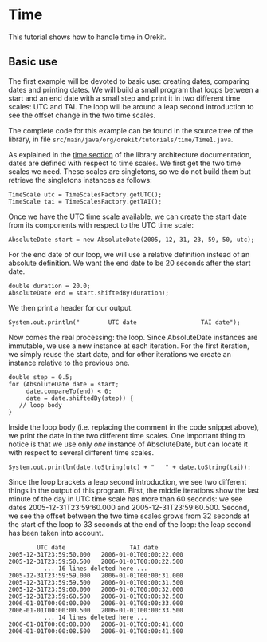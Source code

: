 <!--- Copyright 2002-2022 CS GROUP
  Licensed under the Apache License, Version 2.0 (the "License");
  you may not use this file except in compliance with the License.
  You may obtain a copy of the License at

    http://www.apache.org/licenses/LICENSE-2.0

  Unless required by applicable law or agreed to in writing, software
  distributed under the License is distributed on an "AS IS" BASIS,
  WITHOUT WARRANTIES OR CONDITIONS OF ANY KIND, either express or implied.
  See the License for the specific language governing permissions and
  limitations under the License.
-->

# Time

This tutorial shows how to handle time in Orekit.

## Basic use

The first example will be devoted to basic use: creating dates,
comparing dates and printing dates. We will build a small program
that loops between a start and an end date with a small step and
print it in two different time scales: UTC and TAI. The loop will
be around a leap second introduction to see the offset change
in the two time scales.

The complete code for this example can be found in the source
tree of the library, in file `src/main/java/org/orekit/tutorials/time/Time1.java`.

As explained in the [ time section](https://www.orekit.org/site-orekit-latest/architecture/time.html) of the
library architecture documentation, dates are defined with respect to
time scales. We first get the two time scales we need. These scales are
singletons, so we do not build them but retrieve the singletons instances
as follows:

    TimeScale utc = TimeScalesFactory.getUTC();
    TimeScale tai = TimeScalesFactory.getTAI();

Once we have the UTC time scale available, we can create the start date from
its components with respect to the UTC time scale:

    AbsoluteDate start = new AbsoluteDate(2005, 12, 31, 23, 59, 50, utc);

For the end date of our loop, we will use a relative definition instead of
an absolute definition. We want the end date to be 20 seconds after the
start date.

    double duration = 20.0;
    AbsoluteDate end = start.shiftedBy(duration);

We then print a header for our output.

    System.out.println("        UTC date                  TAI date");

Now comes the real processing: the loop. Since AbsoluteDate instances
are immutable, we use a new instance at each iteration. For the first
iteration, we simply reuse the start date, and for other iterations
we create an instance relative to the previous one.

    double step = 0.5;
    for (AbsoluteDate date = start;
         date.compareTo(end) < 0;
         date = date.shiftedBy(step)) {
       // loop body
    }

Inside the loop body (i.e. replacing the comment in the code snippet above),
we print the date in the two different time scales. One important thing to
notice is that we use only _one_ instance of AbsoluteDate, but can locate
it with respect to several different time scales.

    System.out.println(date.toString(utc) + "   " + date.toString(tai));

Since the loop brackets a leap second introduction, we see two different things
in the output of this program. First, the middle iterations show the last minute
of the day in UTC time scale has more than 60 seconds: we see dates 2005-12-31T23:59:60.000
and 2005-12-31T23:59:60.500. Second, we see the offset between the two time scales
grows from 32 seconds at the start of the loop to 33 seconds at the end of the loop:
the leap second has been taken into account.

            UTC date                  TAI date
    2005-12-31T23:59:50.000   2006-01-01T00:00:22.000
    2005-12-31T23:59:50.500   2006-01-01T00:00:22.500
              ... 16 lines deleted here ...
    2005-12-31T23:59:59.000   2006-01-01T00:00:31.000
    2005-12-31T23:59:59.500   2006-01-01T00:00:31.500
    2005-12-31T23:59:60.000   2006-01-01T00:00:32.000
    2005-12-31T23:59:60.500   2006-01-01T00:00:32.500
    2006-01-01T00:00:00.000   2006-01-01T00:00:33.000
    2006-01-01T00:00:00.500   2006-01-01T00:00:33.500
              ... 14 lines deleted here ...
    2006-01-01T00:00:08.000   2006-01-01T00:00:41.000
    2006-01-01T00:00:08.500   2006-01-01T00:00:41.500


